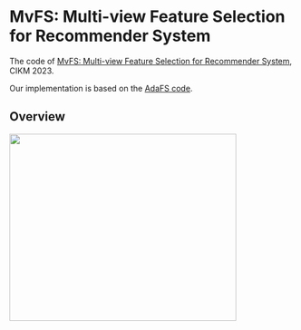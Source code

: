 # MvFS: Multi-view Feature Selection for Recommender System

The code of [MvFS: Multi-view Feature Selection for Recommender System](https://arxiv.org/abs/2309.02064), CIKM 2023.

Our implementation is based on the [AdaFS code](https://github.com/Applied-Machine-Learning-Lab/AdaFS).


## Overview

<img src="https://github.com/dudwns511/MvFS_CIKM23/assets/47957862/b74bd862-ae95-41ae-bf3c-eb4d12ad4d3a" width="400" height="330" />


